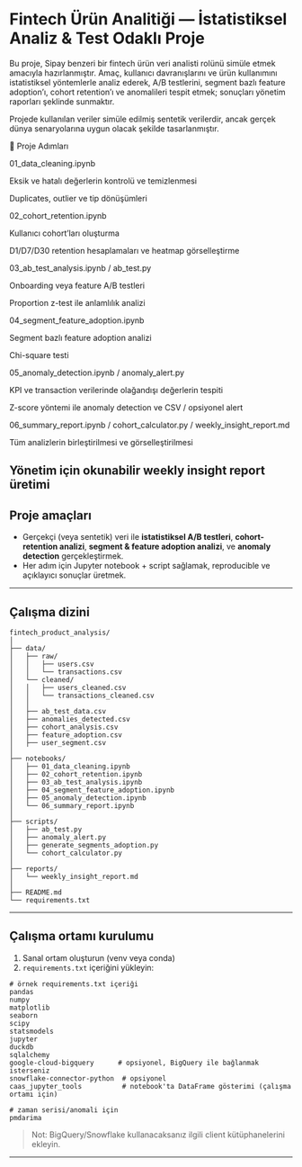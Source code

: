 # Fintech Ürün Analitiği — İstatistiksel Analiz & Test Odaklı Proje

Bu proje, Sipay benzeri bir fintech ürün veri analisti rolünü simüle etmek amacıyla hazırlanmıştır.
Amaç, kullanıcı davranışlarını ve ürün kullanımını istatistiksel yöntemlerle analiz ederek, A/B testlerini, segment bazlı feature adoption’ı, cohort retention’ı ve anomalileri tespit etmek; sonuçları yönetim raporları şeklinde sunmaktır.

Projede kullanılan veriler simüle edilmiş sentetik verilerdir, ancak gerçek dünya senaryolarına uygun olacak şekilde tasarlanmıştır.

🔹 Proje Adımları

01_data_cleaning.ipynb

Eksik ve hatalı değerlerin kontrolü ve temizlenmesi

Duplicates, outlier ve tip dönüşümleri

02_cohort_retention.ipynb

Kullanıcı cohort’ları oluşturma

D1/D7/D30 retention hesaplamaları ve heatmap görselleştirme

03_ab_test_analysis.ipynb / ab_test.py

Onboarding veya feature A/B testleri

Proportion z-test ile anlamlılık analizi

04_segment_feature_adoption.ipynb

Segment bazlı feature adoption analizi

Chi-square testi

05_anomaly_detection.ipynb / anomaly_alert.py

KPI ve transaction verilerinde olağandışı değerlerin tespiti

Z-score yöntemi ile anomaly detection ve CSV / opsiyonel alert

06_summary_report.ipynb / cohort_calculator.py / weekly_insight_report.md

Tüm analizlerin birleştirilmesi ve görselleştirilmesi

Yönetim için okunabilir weekly insight report üretimi
---

## Proje amaçları

* Gerçekçi (veya sentetik) veri ile **istatistiksel A/B testleri**, **cohort-retention analizi**, **segment & feature adoption analizi**, ve **anomaly detection** gerçekleştirmek.
* Her adım için Jupyter notebook + script sağlamak, reproducible ve açıklayıcı sonuçlar üretmek.

---

## Çalışma dizini

```
fintech_product_analysis/
│
├── data/
│   ├── raw/
│   │   ├── users.csv
│   │   └── transactions.csv
│   └── cleaned/
│   │   ├── users_cleaned.csv
│   │   └── transactions_cleaned.csv
│   │   
│   ├── ab_test_data.csv
│   ├── anomalies_detected.csv
│   ├── cohort_analysis.csv
│   ├── feature_adoption.csv
│   ├── user_segment.csv
│
├── notebooks/
│   ├── 01_data_cleaning.ipynb
│   ├── 02_cohort_retention.ipynb
│   ├── 03_ab_test_analysis.ipynb
│   ├── 04_segment_feature_adoption.ipynb
│   ├── 05_anomaly_detection.ipynb
│   └── 06_summary_report.ipynb
│
├── scripts/
│   ├── ab_test.py
│   ├── anomaly_alert.py
│   ├── generate_segments_adoption.py
│   └── cohort_calculator.py
│
├── reports/
│   └── weekly_insight_report.md
│
├── README.md
└── requirements.txt
```

---

## Çalışma ortamı kurulumu

1. Sanal ortam oluşturun (venv veya conda)
2. `requirements.txt` içeriğini yükleyin:

```
# örnek requirements.txt içeriği
pandas
numpy
matplotlib
seaborn
scipy
statsmodels
jupyter
duckdb
sqlalchemy
google-cloud-bigquery      # opsiyonel, BigQuery ile bağlanmak isterseniz
snowflake-connector-python  # opsiyonel
caas_jupyter_tools          # notebook'ta DataFrame gösterimi (çalışma ortamı için)

# zaman serisi/anomali için
pmdarima

```

> Not: BigQuery/Snowflake kullanacaksanız ilgili client kütüphanelerini ekleyin.

---



